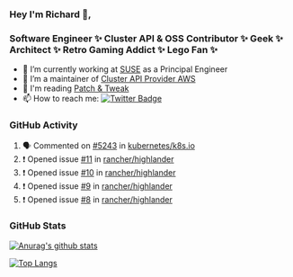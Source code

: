 ### Hey I'm Richard 👋, 

<h3 align="left">Software Engineer ✨ Cluster API & OSS Contributor ✨ Geek ✨ Architect ✨ Retro Gaming Addict ✨ Lego Fan ✨</h3>

- 🔭 I’m currently working at [SUSE](https://www.suse.com/) as a Principal Engineer
- 👯 I’m a maintainer of [Cluster API Provider AWS](https://github.com/kubernetes-sigs/cluster-api-provider-aws)
- 💬 I'm reading [Patch & Tweak](https://bjooks.com/products/patch-tweak-exploring-modular-synthesis)
- 📫 How to reach me: [![Twitter Badge](https://img.shields.io/badge/-@fruit_case-00acee?style=flat&logo=Twitter&logoColor=white)](https://twitter.com/intent/follow?screen_name=fruit_case "Follow on Twitter")

### GitHub Activity 

<!--START_SECTION:activity-->
1. 🗣 Commented on [#5243](https://github.com/kubernetes/k8s.io/issues/5243) in [kubernetes/k8s.io](https://github.com/kubernetes/k8s.io)
2. ❗️ Opened issue [#11](https://github.com/rancher/highlander/issues/11) in [rancher/highlander](https://github.com/rancher/highlander)
3. ❗️ Opened issue [#10](https://github.com/rancher/highlander/issues/10) in [rancher/highlander](https://github.com/rancher/highlander)
4. ❗️ Opened issue [#9](https://github.com/rancher/highlander/issues/9) in [rancher/highlander](https://github.com/rancher/highlander)
5. ❗️ Opened issue [#8](https://github.com/rancher/highlander/issues/8) in [rancher/highlander](https://github.com/rancher/highlander)
<!--END_SECTION:activity-->

### GitHub Stats

[![Anurag's github stats](https://github-readme-stats.vercel.app/api?username=richardcase&count_private=true&show_icons=true)](https://github.com/anuraghazra/github-readme-stats)

[![Top Langs](https://github-readme-stats.vercel.app/api/top-langs/?username=richardcase&hide=html&layout=compact)](https://github.com/anuraghazra/github-readme-stats)
